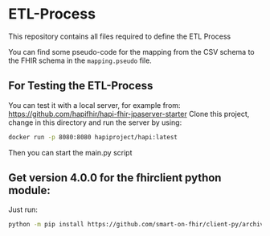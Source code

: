 # ETL-Process

This repository contains all files required to define the ETL Process

You can find some pseudo-code for the mapping from the CSV schema to the FHIR schema in the `mapping.pseudo` file.

## For Testing the ETL-Process

You can test it with a local server, for example from: https://github.com/hapifhir/hapi-fhir-jpaserver-starter
Clone this project, change in this directory and run the server by using:
```bash
docker run -p 8080:8080 hapiproject/hapi:latest
```
Then you can start the main.py script

## Get version 4.0.0 for the fhirclient python module:
Just run: 
```bash
python -m pip install https://github.com/smart-on-fhir/client-py/archive/refs/tags/v4.0.0.tar.gz
```